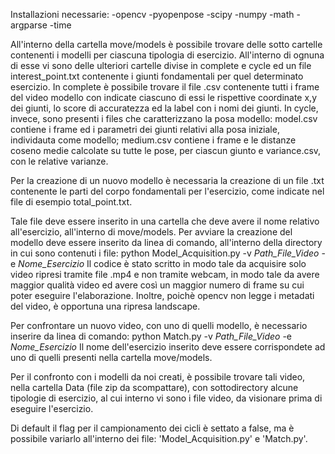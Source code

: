 Installazioni necessarie: 
-opencv
-pyopenpose
-scipy
-numpy
-math
-argparse
-time

All'interno della cartella move/models è possibile trovare delle sotto cartelle contenenti i modelli per ciascuna tipologia di esercizio. All'interno di ognuna di esse vi sono delle ulteriori cartelle divise in complete e cycle ed un file interest_point.txt contenente i giunti fondamentali per quel determinato esercizio. In complete è possibile trovare il file .csv contenente tutti i frame del video modello con indicate ciascuno di essi le rispettive coordinate x,y dei giunti, lo score di accuratezza ed la label con i nomi dei giunti. In cycle, invece, sono presenti i files che caratterizzano la posa modello: model.csv contiene i frame ed i parametri dei giunti relativi alla posa iniziale, individauta come modello; medium.csv contiene i frame e le distanze coseno medie calcolate su tutte le pose, per ciascun giunto e variance.csv, con le relative varianze.

Per la creazione di un nuovo modello è necessaria la creazione di un file .txt contenente le parti del corpo fondamentali per l'esercizio, come indicate nel file di esempio total_point.txt.

Tale file deve essere inserito in una cartella che deve avere il nome relativo all'esercizio, all'interno di move/models.
Per avviare la creazione del modello deve essere inserito da linea di comando, all'interno della directory in cui sono contenuti i file: 
python Model_Acquisition.py -v _Path_File_Video_ -e _Nome_Esercizio_ 
Il codice è stato scritto in modo tale da acquisire solo video ripresi tramite file .mp4 e non tramite webcam, in modo tale da avere maggior qualità video ed avere così un maggior numero di frame su cui poter eseguire l'elaborazione.
Inoltre, poichè opencv non legge i metadati del video, è opportuna una ripresa landscape.

Per confrontare un nuovo video, con uno di quelli modello, è necessario inserire da linea di comando:
python Match.py -v _Path_File_Video_ -e _Nome_Esercizio_ 
Il nome dell'esercizio inserito deve essere corrispondete ad uno di quelli presenti nella cartella move/models.

Per il confronto con i modelli da noi creati, è possibile trovare tali video, nella cartella Data (file zip da scompattare), con sottodirectory alcune tipologie di esercizio, al cui interno vi sono i file video, da visionare prima di eseguire l'esercizio.

Di default il flag per il campionamento dei cicli è settato a false, ma è possibile variarlo all'interno dei file: 'Model_Acquisition.py' e 'Match.py'.







